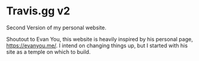 # Travis.gg v2

Second Version of my personal website.

Shoutout to Evan You, this website is heavily inspired by his personal page,
<https://evanyou.me/>. I intend on changing things up, but I started with his site
as a temple on which to build.
